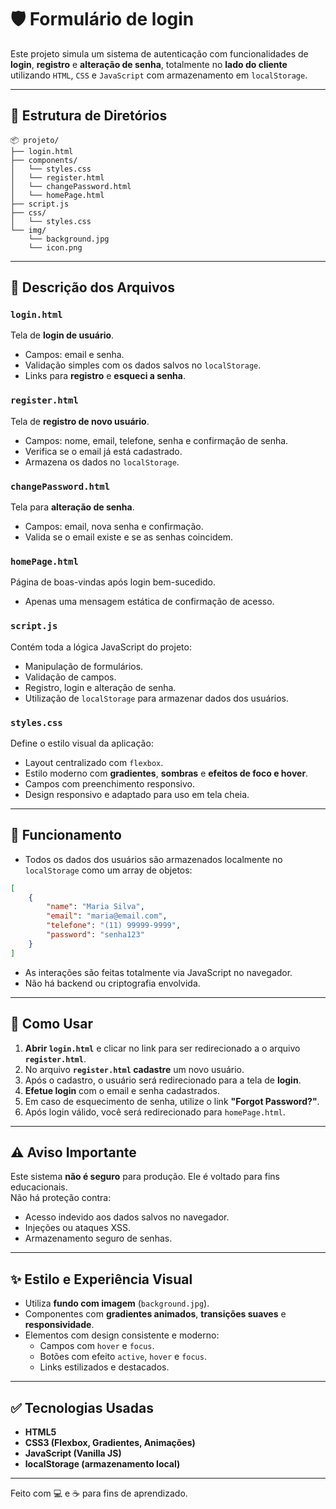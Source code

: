 # 🛡️  Formulário de login

Este projeto simula um sistema de autenticação com funcionalidades de **login**, **registro** e **alteração de senha**, totalmente no **lado do cliente** utilizando `HTML`, `CSS` e `JavaScript` com armazenamento em `localStorage`.

---

## 📂 Estrutura de Diretórios

```
📦 projeto/
├── login.html
├── components/
│   └── styles.css
│   └── register.html
│   └── changePassword.html
│   └── homePage.html
├── script.js
├── css/
│   └── styles.css
└── img/
    └── background.jpg
    └── icon.png
```

---

## 📃 Descrição dos Arquivos

### `login.html`

Tela de **login de usuário**.

-   Campos: email e senha.
-   Validação simples com os dados salvos no `localStorage`.
-   Links para **registro** e **esqueci a senha**.

### `register.html`

Tela de **registro de novo usuário**.

-   Campos: nome, email, telefone, senha e confirmação de senha.
-   Verifica se o email já está cadastrado.
-   Armazena os dados no `localStorage`.

### `changePassword.html`

Tela para **alteração de senha**.

-   Campos: email, nova senha e confirmação.
-   Valida se o email existe e se as senhas coincidem.

### `homePage.html`

Página de boas-vindas após login bem-sucedido.

-   Apenas uma mensagem estática de confirmação de acesso.

### `script.js`

Contém toda a lógica JavaScript do projeto:

-   Manipulação de formulários.
-   Validação de campos.
-   Registro, login e alteração de senha.
-   Utilização de `localStorage` para armazenar dados dos usuários.

### `styles.css`

Define o estilo visual da aplicação:

-   Layout centralizado com `flexbox`.
-   Estilo moderno com **gradientes**, **sombras** e **efeitos de foco e hover**.
-   Campos com preenchimento responsivo.
-   Design responsivo e adaptado para uso em tela cheia.

---

## 🧠 Funcionamento

-   Todos os dados dos usuários são armazenados localmente no `localStorage` como um array de objetos:

```json
[
    {
        "name": "Maria Silva",
        "email": "maria@email.com",
        "telefone": "(11) 99999-9999",
        "password": "senha123"
    }
]
```

-   As interações são feitas totalmente via JavaScript no navegador.
-   Não há backend ou criptografia envolvida.

---

## 🚀 Como Usar

1. **Abrir `login.html`** e clicar no link para ser redirecionado a o arquivo **`register.html`**.
2. No arquivo **`register.html` cadastre** um novo usuário.
3. Após o cadastro, o usuário será redirecionado para a tela de **login**.
4. **Efetue login** com o email e senha cadastrados.
5. Em caso de esquecimento de senha, utilize o link **"Forgot Password?"**.
6. Após login válido, você será redirecionado para `homePage.html`.

---

## ⚠️ Aviso Importante

Este sistema **não é seguro** para produção. Ele é voltado para fins educacionais.  
Não há proteção contra:

-   Acesso indevido aos dados salvos no navegador.
-   Injeções ou ataques XSS.
-   Armazenamento seguro de senhas.

---

## ✨ Estilo e Experiência Visual

-   Utiliza **fundo com imagem** (`background.jpg`).
-   Componentes com **gradientes animados**, **transições suaves** e **responsividade**.
-   Elementos com design consistente e moderno:
    -   Campos com `hover` e `focus`.
    -   Botões com efeito `active`, `hover` e `focus`.
    -   Links estilizados e destacados.

---

## ✅ Tecnologias Usadas

-   **HTML5**
-   **CSS3 (Flexbox, Gradientes, Animações)**
-   **JavaScript (Vanilla JS)**
-   **localStorage (armazenamento local)**

---

Feito com 💻 e ☕ para fins de aprendizado.

